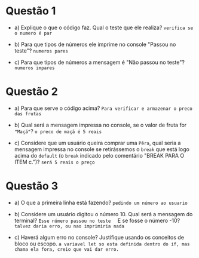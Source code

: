 # Questão 1

- a) Explique o que o código faz. Qual o teste que ele realiza? `verifica se o numero é par`

- b) Para que tipos de números ele imprime no console "Passou no teste"? `numeros pares`

- c) Para que tipos de números a mensagem é "Não passou no teste"? `numeros impares`

# Questão 2

- a) Para que serve o código acima? `Para verificar e armazenar o preco das frutas`   


- b) Qual será a mensagem impressa no console, se o valor de fruta for `"Maçã"`? `o preco de maçã é 5 reais`   


- c) Considere que um usuário queira comprar uma `Pêra`, qual seria a mensagem impressa no console se retirássemos o `break` que está logo acima do `default` (o `break` indicado pelo comentário "BREAK PARA O ITEM c.")? `será 5 reais o preço`  



# Questão 3

- a) O que a primeira linha está fazendo? `pedindo um número ao usuario`

- b) Considere um usuário digitou o número 10. Qual será a mensagem do terminal? `Esse número passou no teste  `
 E se fosse o número -10?  `talvez daria erro, ou nao imprimiria nada  `


- c) Haverá algum erro no console? Justifique usando os conceitos de bloco ou escopo.   `a variavel let so esta definida dentro do if, mas chama ela fora, creio que vai dar erro.`

